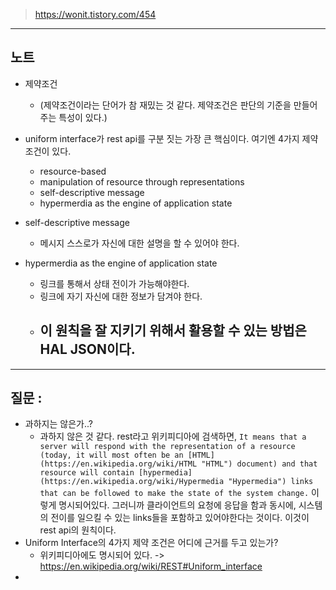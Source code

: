 > https://wonit.tistory.com/454







---
## 노트 

- 제약조건
	- (제약조건이라는 단어가 참 재밌는 것 같다. 제약조건은 판단의 기준을 만들어주는 특성이 있다.)
- uniform interface가 rest api를 구분 짓는 가장 큰 핵심이다. 여기엔 4가지 제약 조건이 있다.
	- resource-based
	- manipulation of resource through representations
	- self-descriptive message
	- hypermerdia as the engine of application state

- self-descriptive message
	- 메시지 스스로가 자신에 대한 설명을 할 수 있어야 한다.

- hypermerdia as the engine of application state
	- 링크를 통해서 상태 전이가 가능해야한다. 
	- 링크에 자기 자신에 대한 정보가 담겨야 한다.
	- 이 원칙을 잘 지키기 위해서 활용할 수 있는 방법은 HAL JSON이다.
		- 



---

## 질문 : 

- 과하지는 않은가..?
	- 과하지 않은 것 같다. rest라고 위키피디아에 검색하면, `It means that a server will respond with the representation of a resource (today, it will most often be an [HTML](https://en.wikipedia.org/wiki/HTML "HTML") document) and that resource will contain [hypermedia](https://en.wikipedia.org/wiki/Hypermedia "Hypermedia") links that can be followed to make the state of the system change.` 이렇게 명시되어있다. 그러니까 클라이언트의 요청에 응답을 함과 동시에, 시스템의 전이를 일으킬 수 있는 links들을 포함하고 있어야한다는 것이다. 이것이 rest api의 원칙이다.
- Uniform Interface의 4가지 제약 조건은 어디에 근거를 두고 있는가?
	- 위키피디아에도 명시되어 있다. -> https://en.wikipedia.org/wiki/REST#Uniform_interface
- 